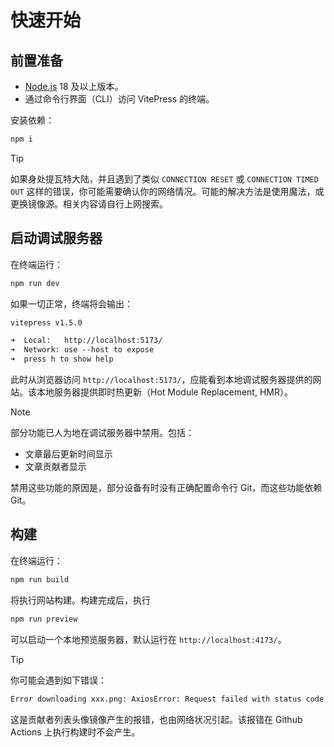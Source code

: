 # 快速开始

## 前置准备

- [Node.js](https://nodejs.org/) 18 及以上版本。
- 通过命令行界面（CLI）访问 VitePress 的终端。

安装依赖：

```sh
npm i
```

> [!tip]
>
> 如果身处提瓦特大陆，并且遇到了类似 `CONNECTION RESET` 或 `CONNECTION TIMED OUT` 这样的错误，你可能需要确认你的网络情况。可能的解决方法是使用魔法，或更换镜像源。相关内容请自行上网搜索。

## 启动调试服务器

在终端运行：

```sh
npm run dev
```

如果一切正常，终端将会输出：

```txt
vitepress v1.5.0

➜  Local:   http://localhost:5173/
➜  Network: use --host to expose
➜  press h to show help
```

此时从浏览器访问 `http://localhost:5173/`，应能看到本地调试服务器提供的网站。该本地服务器提供即时热更新（Hot Module Replacement, HMR）。

> [!note]
>
> 部分功能已人为地在调试服务器中禁用。包括：
>
> - 文章最后更新时间显示
> - 文章贡献者显示
>
> 禁用这些功能的原因是，部分设备有时没有正确配置命令行 Git，而这些功能依赖 Git。

## 构建

在终端运行：

```sh
npm run build
```

将执行网站构建。构建完成后，执行

```sh
npm run preview
```

可以启动一个本地预览服务器，默认运行在 `http://localhost:4173/`。

> [!tip]
>
> 你可能会遇到如下错误：
>
> ```txt
> Error downloading xxx.png: AxiosError: Request failed with status code 503
> ```
>
> 这是贡献者列表头像镜像产生的报错，也由网络状况引起。该报错在 Github Actions 上执行构建时不会产生。
